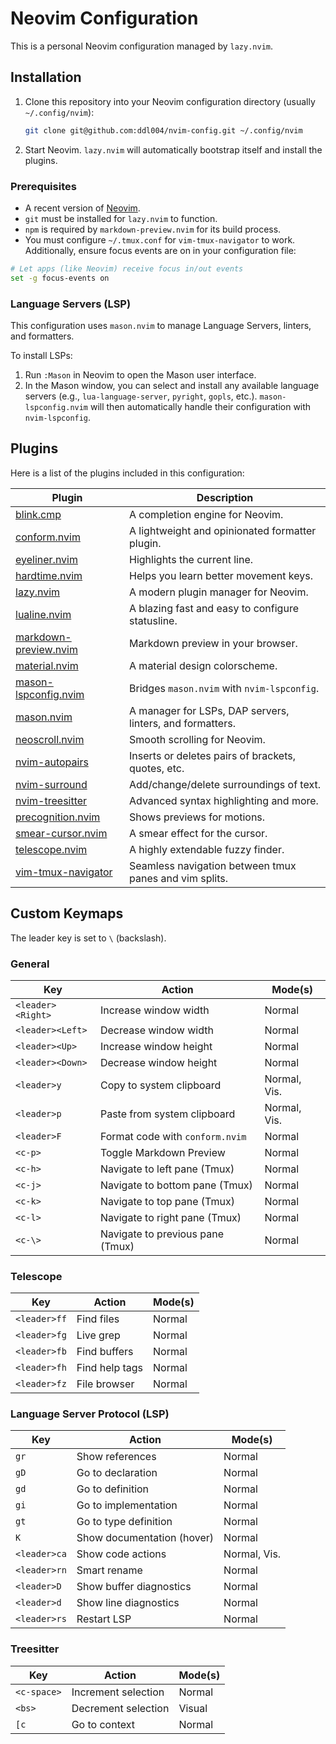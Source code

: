# Neovim Configuration

This is a personal Neovim configuration managed by `lazy.nvim`.

## Installation

1.  Clone this repository into your Neovim configuration directory (usually `~/.config/nvim`):
    ```bash
    git clone git@github.com:ddl004/nvim-config.git ~/.config/nvim
    ```

2.  Start Neovim. `lazy.nvim` will automatically bootstrap itself and install the plugins.

### Prerequisites

-   A recent version of [Neovim](https://github.com/neovim/neovim/wiki/Installing-Neovim).
-   `git` must be installed for `lazy.nvim` to function.
-   `npm` is required by `markdown-preview.nvim` for its build process.
-   You must configure `~/.tmux.conf` for `vim-tmux-navigator` to work. Additionally, ensure focus events are on in your configuration file:

```bash
# Let apps (like Neovim) receive focus in/out events
set -g focus-events on
```

### Language Servers (LSP)

This configuration uses `mason.nvim` to manage Language Servers, linters, and formatters.

To install LSPs:
1.  Run `:Mason` in Neovim to open the Mason user interface.
2.  In the Mason window, you can select and install any available language servers (e.g., `lua-language-server`, `pyright`, `gopls`, etc.). `mason-lspconfig.nvim` will then automatically handle their configuration with `nvim-lspconfig`.

## Plugins

Here is a list of the plugins included in this configuration:

| Plugin                                     | Description                                                    |
| ------------------------------------------ | -------------------------------------------------------------- |
| [blink.cmp](https://github.com/saghen/blink.cmp) | A completion engine for Neovim.                                |
| [conform.nvim](https://github.com/stevearc/conform.nvim) | A lightweight and opinionated formatter plugin.                |
| [eyeliner.nvim](https://github.com/jinh0/eyeliner.nvim) | Highlights the current line.                                   |
| [hardtime.nvim](https://github.com/m4xshen/hardtime.nvim) | Helps you learn better movement keys.                          |
| [lazy.nvim](https://github.com/folke/lazy.nvim) | A modern plugin manager for Neovim.                            |
| [lualine.nvim](https://github.com/nvim-lualine/lualine.nvim) | A blazing fast and easy to configure statusline.               |
| [markdown-preview.nvim](https://github.com/iamcco/markdown-preview.nvim) | Markdown preview in your browser.                              |
| [material.nvim](https://github.com/marko-cerovac/material.nvim) | A material design colorscheme.                                 |
| [mason-lspconfig.nvim](https://github.com/mason-org/mason-lspconfig.nvim) | Bridges `mason.nvim` with `nvim-lspconfig`.                    |
| [mason.nvim](https://github.com/mason-org/mason.nvim) | A manager for LSPs, DAP servers, linters, and formatters.      |
| [neoscroll.nvim](https://github.com/karb94/neoscroll.nvim) | Smooth scrolling for Neovim.                                   |
| [nvim-autopairs](https://github.com/windwp/nvim-autopairs) | Inserts or deletes pairs of brackets, quotes, etc.             |
| [nvim-surround](https://github.com/kylechui/nvim-surround) | Add/change/delete surroundings of text.                        |
| [nvim-treesitter](https://github.com/nvim-treesitter/nvim-treesitter) | Advanced syntax highlighting and more.                         |
| [precognition.nvim](https://github.com/tris203/precognition.nvim) | Shows previews for motions.                                    |
| [smear-cursor.nvim](https://github.com/sphamba/smear-cursor.nvim) | A smear effect for the cursor.                                 |
| [telescope.nvim](https://github.com/nvim-telescope/telescope.nvim) | A highly extendable fuzzy finder.                              |
| [vim-tmux-navigator](https://github.com/christoomey/vim-tmux-navigator) | Seamless navigation between tmux panes and vim splits.         |

## Custom Keymaps

The leader key is set to `\` (backslash).

### General

| Key                 | Action                             | Mode(s)      |
| ------------------- | ---------------------------------- | ------------ |
| `<leader><Right>`   | Increase window width              | Normal       |
| `<leader><Left>`    | Decrease window width              | Normal       |
| `<leader><Up>`      | Increase window height             | Normal       |
| `<leader><Down>`    | Decrease window height             | Normal       |
| `<leader>y`         | Copy to system clipboard           | Normal, Vis. |
| `<leader>p`         | Paste from system clipboard        | Normal, Vis. |
| `<leader>F`         | Format code with `conform.nvim`    | Normal       |
| `<c-p>`             | Toggle Markdown Preview            | Normal       |
| `<c-h>`             | Navigate to left pane (Tmux)       | Normal       |
| `<c-j>`             | Navigate to bottom pane (Tmux)     | Normal       |
| `<c-k>`             | Navigate to top pane (Tmux)        | Normal       |
| `<c-l>`             | Navigate to right pane (Tmux)      | Normal       |
| `<c-\>`             | Navigate to previous pane (Tmux)   | Normal       |

### Telescope

| Key                 | Action                             | Mode(s)      |
| ------------------- | ---------------------------------- | ------------ |
| `<leader>ff`        | Find files                         | Normal       |
| `<leader>fg`        | Live grep                          | Normal       |
| `<leader>fb`        | Find buffers                       | Normal       |
| `<leader>fh`        | Find help tags                     | Normal       |
| `<leader>fz`        | File browser                       | Normal       |

### Language Server Protocol (LSP)

| Key                 | Action                             | Mode(s)      |
| ------------------- | ---------------------------------- | ------------ |
| `gr`                | Show references                    | Normal       |
| `gD`                | Go to declaration                  | Normal       |
| `gd`                | Go to definition                   | Normal       |
| `gi`                | Go to implementation               | Normal       |
| `gt`                | Go to type definition              | Normal       |
| `K`                 | Show documentation (hover)         | Normal       |
| `<leader>ca`        | Show code actions                  | Normal, Vis. |
| `<leader>rn`        | Smart rename                       | Normal       |
| `<leader>D`         | Show buffer diagnostics            | Normal       |
| `<leader>d`         | Show line diagnostics              | Normal       |
| `<leader>rs`        | Restart LSP                        | Normal       |

### Treesitter

| Key                 | Action                             | Mode(s)      |
| ------------------- | ---------------------------------- | ------------ |
| `<c-space>`         | Increment selection                | Normal       |
| `<bs>`              | Decrement selection                | Visual       |
| `[c`                | Go to context                      | Normal       |
